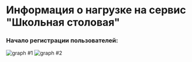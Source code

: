 # Информация о нагрузке на сервис "Школьная столовая"

### Начало регистрации пользователей:

![graph #1](https://i.imgur.com/IS4iB5L.png)
![graph #2](https://i.imgur.com/tkLk8AC.png)
